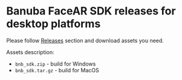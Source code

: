 # Banuba FaceAR SDK releases for desktop platforms

Please follow [Releases](https://github.com/Banuba/FaceAR-SDK-desktop-releases/releases) section and download assets you need.

Assets description:
 * `bnb_sdk.zip` - build for Windows
 * `bnb_sdk.tar.gz` - build for MacOS
